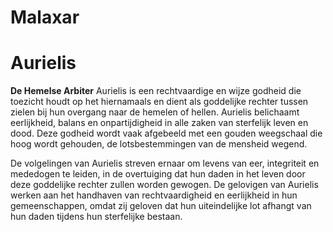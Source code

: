 

# Malaxar



# Aurielis
**De Hemelse Arbiter**
Aurielis is een rechtvaardige en wijze godheid die toezicht houdt op het hiernamaals en dient als goddelijke rechter tussen zielen bij hun overgang naar de hemelen of hellen. Aurielis belichaamt eerlijkheid, balans en onpartijdigheid in alle zaken van sterfelijk leven en dood. Deze godheid wordt vaak afgebeeld met een gouden weegschaal die hoog wordt gehouden, de lotsbestemmingen van de mensheid wegend.

De volgelingen van Aurielis streven ernaar om levens van eer, integriteit en mededogen te leiden, in de overtuiging dat hun daden in het leven door deze goddelijke rechter zullen worden gewogen. De gelovigen van Aurielis werken aan het handhaven van rechtvaardigheid en eerlijkheid in hun gemeenschappen, omdat zij geloven dat hun uiteindelijke lot afhangt van hun daden tijdens hun sterfelijke bestaan.